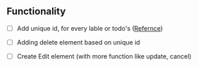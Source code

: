 ## Functionality

- [ ] Add unique id, for every lable or todo's ([Refernce](https://reactjs.org/docs/hooks-reference.html#useid))
- [ ] Adding delete element based on unique id
- [ ] Create Edit element (with more function like update, cancel)

